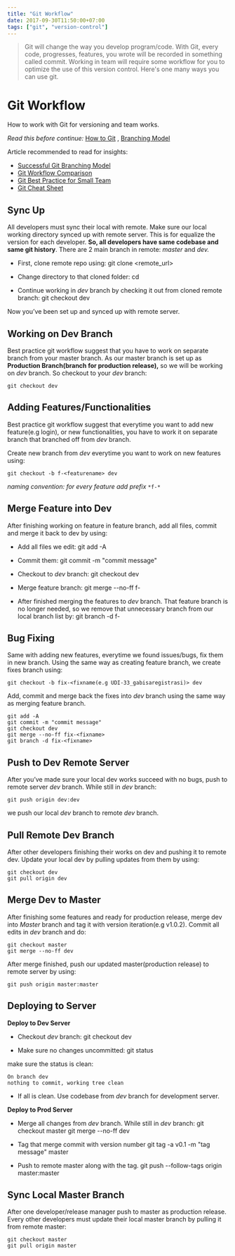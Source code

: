 ```yaml
---
title: "Git Workflow"
date: 2017-09-30T11:50:00+07:00
tags: ["git", "version-control"]
---
```

>Git will change the way you develop program/code. With Git, every code, progresses, features, you wrote will be recorded in something called commit. Working in team will require some workflow for you to optimize the use of this version control. Here's one many ways you can use git.
<!--more-->

# Git Workflow
How to work with Git for versioning and team works.


*Read this before continue:* [How to Git](https://mfathirirhas.github.io/blog/programming/2017/09/30/how-to-git/) , [Branching Model](https://mfathirirhas.github.io/blog/programming/2017/09/30/git-branching-model/)


Article recommended to read for insights:

- [Successful Git Branching Model](http://nvie.com/posts/a-successful-git-branching-model/) 
- [Git Workflow Comparison](https://www.atlassian.com/git/tutorials/comparing-workflows)
- [Git Best Practice for Small Team](http://moveelo.com/blog/git-best-practices-for-teams)
- [Git Cheat Sheet](https://www.git-tower.com/blog/git-cheat-sheet/)



## Sync Up 

All developers must sync their local with remote. Make sure our local working directory synced up with remote server. This is for equalize the version for each developer. **So, all developers have same codebase and same git history**. There are 2 main branch in remote: *master* and *dev.* 

- First, clone remote repo using:
    git clone <remote_url>


- Change directory to that cloned folder:
    cd <path>


- Continue working in *dev* branch by checking it out from cloned remote branch:
    git checkout dev 

Now you’ve been set up and synced up with remote server.



## Working on Dev Branch

Best practice git workflow suggest that you have to work on separate branch from your master branch. As our master branch is set up as **Production Branch(branch for production release),** so we will be working on *dev* branch. So checkout to your *dev* branch:

    git checkout dev



## Adding Features/Functionalities

Best practice git workflow suggest that everytime you want to add new feature(e.g login), or new functionalities, you have to work it on separate branch that branched off from *dev* branch. 

Create new branch from *dev* everytime you want to work on new features using:

    git checkout -b f-<featurename> dev

*naming convention: for every feature add prefix* `*f-*` 


## Merge Feature into Dev

After finishing working on feature in feature branch, add all files, commit and merge it back to dev by using:

- Add all files we edit:
    git add -A


- Commit them:
    git commit -m "commit message"


- Checkout to *dev* branch:
    git checkout dev


- Merge feature branch:
    git merge --no-ff f-<featurename>


- After finished merging the features to *dev* branch. That feature branch is no longer needed, so we remove that unnecessary branch from our local branch list by:
    git branch -d f-<featurename>



## Bug Fixing

Same with adding new features, everytime we found issues/bugs, fix them in new branch. Using the same way as creating feature branch, we create fixes branch using:

    git checkout -b fix-<fixname(e.g UDI-33_gabisaregistrasi)> dev

Add, commit and merge back the fixes into *dev* branch using the same way as merging feature branch.

    git add -A
    git commit -m "commit message"
    git checkout dev
    git merge --no-ff fix-<fixname>
    git branch -d fix-<fixname>


## Push to Dev Remote Server

After you’ve made sure your local dev works succeed with no bugs, push to remote server *dev* branch. While still in *dev* branch:

    git push origin dev:dev

we push our local *dev* branch to remote *dev* branch.



## Pull Remote Dev Branch

After other developers finishing their works on dev and pushing it to remote dev. Update your local dev by pulling updates from them by using:

    git checkout dev
    git pull origin dev


## Merge Dev to Master

After finishing some features and ready for production release, merge dev into *Master* branch and tag it with version iteration(e.g v1.0.2). Commit all edits in *dev* branch and do:

    git checkout master
    git merge --no-ff dev

After merge finished, push our updated master(production release) to remote server by using:

    git push origin master:master



## Deploying to Server

**Deploy to Dev Server**

- Checkout *dev* branch:
    git checkout dev


- Make sure no changes uncommitted:
    git status

make sure the status is clean:

    On branch dev
    nothing to commit, working tree clean


- If all is clean. Use codebase from *dev* branch for development server.

**Deploy to Prod Server**

- Merge all changes from *dev* branch. While still in *dev* branch:
    git checkout master
    git merge --no-ff dev


- Tag that merge commit with version number
    git tag -a v0.1 -m "tag message" master


- Push to remote master along with the tag.
    git push --follow-tags origin master:master



## Sync Local Master Branch

After one developer/release manager push to master as production release. Every other developers must update their local master branch by pulling it from remote master:

    git checkout master
    git pull origin master
